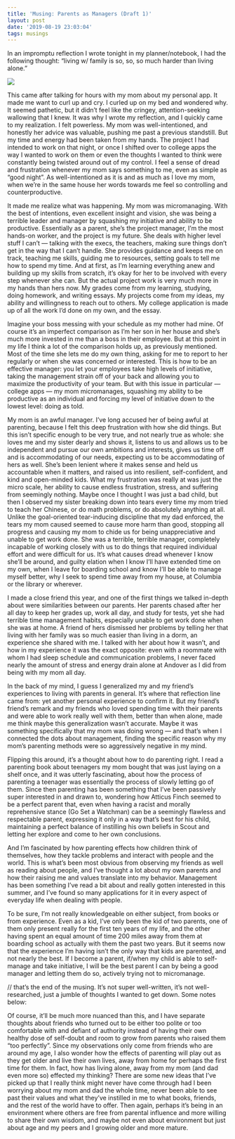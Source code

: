 ```yaml
---
title: 'Musing: Parents as Managers (Draft 1)'
layout: post
date: '2019-08-19 23:03:04'
tags: musings
---
```


In an impromptu reflection I wrote tonight in my planner/notebook, I had the following thought: “living w/ family is so, so, so much harder than living alone.”

<img src='https://lh3.ggpht.com/xac-ddbWpO4XhqazgBkVcCUWk7aFeqX7q8qcgeXGkBEK6NjHVBR0-rVdmELIIjMmBB5MwPO5=s512-c-e100-rwu-v1'/>

This came after talking for hours with my mom about my personal app. It made me want to curl up and cry. I curled up on my bed and wondered why. It seemed pathetic, but it didn’t feel like the cringey, attention-seeking wallowing that I knew. It was why I wrote my reflection, and I quickly came to my realization. I felt powerless. My mom was well-intentioned, and honestly her advice was valuable, pushing me past a previous standstill. But my time and energy had been taken from my hands. The project I had intended to work on that night, or once I shifted over to college apps the way I wanted to work on them or even the thoughts I wanted to think were constantly being twisted around out of my control. I feel a sense of dread and frustration whenever my mom says something to me, even as simple as “good night”. As well-intentioned as it is and as much as I love my mom, when we’re in the same house her words towards me feel so controlling and counterproductive.

It made me realize what was happening. My mom was micromanaging. With the best of intentions, even excellent insight and vision, she was being a terrible leader and manager by squashing my initiative and ability to be productive. Essentially as a parent, she’s the project manager, I’m the most hands-on worker, and the project is my future. She deals with higher level stuff I can’t — talking with the execs, the teachers, making sure things don’t get in the way that I can’t handle. She provides guidance and keeps me on track, teaching me skills, guiding me to resources, setting goals to tell me how to spend my time. And at first, as I’m learning everything anew and building up my skills from scratch, it’s okay for her to be involved with every step whenever she can. But the actual project work is very much more in my hands than hers now. My grades come from my learning, studying, doing homework, and writing essays. My projects come from my ideas, my ability and willingness to reach out to others. My college application is made up of all the work I’d done on my own, and the essay.

Imagine your boss messing with your schedule as my mother had mine. Of course it’s an imperfect comparison as I’m her son in her house and she’s much more invested in me than a boss in their employee. But at this point in my life I think a lot of the comparison holds up, as previously mentioned. Most of the time she lets me do my own thing, asking for me to report to her regularly or when she was concerned or interested. This is how to be an effective manager: you let your employees take high levels of initiative, taking the management strain off of your back and allowing you to maximize the productivity of your team. But with this issue in particular — college apps — my mom micromanages, squashing my ability to be productive as an individual and forcing my level of initiative down to the lowest level: doing as told.

My mom is an awful manager. I’ve long accused her of being awful at parenting, because I felt this deep frustration with how she did things. But this isn’t specific enough to be very true, and not nearly true as whole: she loves me and my sister dearly and shows it, listens to us and allows us to be independent and pursue our own ambitions and interests, gives us time off and is accommodating of our needs, expecting us to be accommodating of hers as well. She’s been lenient where it makes sense and held us accountable when it matters, and raised us into resilient, self-confident, and kind and open-minded kids. What my frustration was really at was just the micro scale, her ability to cause endless frustration, stress, and suffering from seemingly nothing. Maybe once I thought I was just a bad child, but then I observed my sister breaking down into tears every time my mom tried to teach her Chinese, or do math problems, or do absolutely anything at all. Unlike the goal-oriented tear-inducing discipline that my dad enforced, the tears my mom caused seemed to cause more harm than good, stopping all progress and causing my mom to chide us for being unappreciative and unable to get work done. She was a terrible, terrible manager, completely incapable of working closely with us to do things that required individual effort and were difficult for us. It’s what causes dread whenever I know she’ll be around, and guilty elation when I know I’ll have extended time on my own, when I leave for boarding school and know I’ll be able to manage myself better, why I seek to spend time away from my house, at Columbia or the library or wherever.

I made a close friend this year, and one of the first things we talked in-depth about were similarities between our parents. Her parents chased after her all day to keep her grades up, work all day, and study for tests, yet she had terrible time management habits, especially unable to get work done when she was at home. A friend of hers dismissed her problems by telling her that living with her family was so much easier than living in a dorm, an experience she shared with me. I talked with her about how it wasn’t, and how in my experience it was the exact opposite: even with a roommate with whom I had sleep schedule and communication problems, I never faced nearly the amount of stress and energy drain alone at Andover as I did from being with my mom all day.

In the back of my mind, I guess I generalized my and my friend’s experiences to living with parents in general. It’s where that reflection line came from: yet another personal experience to confirm it. But my friend’s friend’s remark and my friends who loved spending time with their parents and were able to work really well with them, better than when alone, made me think maybe this generalization wasn’t accurate. Maybe it was something specifically that my mom was doing wrong — and that’s when I connected the dots about management, finding the specific reason why my mom’s parenting methods were so aggressively negative in my mind.

Flipping this around, it’s a thought about how to do parenting right. I read a parenting book about teenagers my mom bought that was just laying on a shelf once, and it was utterly fascinating, about how the process of parenting a teenager was essentially the process of slowly letting go of them. Since then parenting has been something that I’ve been passively super interested in and drawn to, wondering how Atticus Finch seemed to be a perfect parent that, even when having a racist and morally reprehensive stance (Go Set a Watchman) can be a seemingly flawless and respectable parent, expressing it only in a way that’s best for his child, maintaining a perfect balance of instilling his own beliefs in Scout and letting her explore and come to her own conclusions.

And I’m fascinated by how parenting effects how children think of themselves, how they tackle problems and interact with people and the world. This is what’s been most obvious from observing my friends as well as reading about people, and I’ve thought a lot about my own parents and how their raising me and values translate into my behavior. Management has been something I’ve read a bit about and really gotten interested in this summer, and I’ve found so many applications for it in every aspect of everyday life when dealing with people.

To be sure, I’m not really knowledgeable on either subject, from books or from experience. Even as a kid, I’ve only been the kid of two parents, one of them only present really for the first ten years of my life, and the other having spent an equal amount of time 200 miles away from them at boarding school as actually with them the past two years. But it seems now that the experience I’m having isn’t the only way that kids are parented, and not nearly the best. If I become a parent, if/when my child is able to self-manage and take initiative, I will be the best parent I can by being a good manager and letting them do so, actively trying not to micromanage.

// that’s the end of the musing. It’s not super well-written, it’s not well-researched, just a jumble of thoughts I wanted to get down. Some notes below:

Of course, it’ll be much more nuanced than this, and I have separate thoughts about friends who turned out to be either too polite or too comfortable with and defiant of authority instead of having their own healthy dose of self-doubt and room to grow from parents who raised them “too perfectly”. Since my observations only come from friends who are around my age, I also wonder how the effects of parenting will play out as they get older and live their own lives, away from home for perhaps the first time for them. In fact, how has living alone, away from my mom (and dad even more so) effected my thinking? There are some new ideas that I’ve picked up that I really think might never have come through had I been worrying about my mom and dad the whole time, never been able to see past their values and what they’ve instilled in me to what books, friends, and the rest of the world have to offer. Then again, perhaps it’s being in an environment where others are free from parental influence and more willing to share their own wisdom, and maybe not even about environment but just about age and my peers and I growing older and more mature.